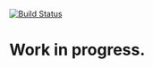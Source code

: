 [![Build Status](https://travis-ci.org/cainelli/popsapi.svg)](https://travis-ci.org/cainelli/popsapi)

Work in progress.
=================

